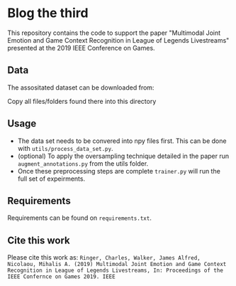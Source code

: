 # Blog the third
This repository contains the code to support the paper "Multimodal Joint Emotion and Game Context Recognition in League of Legends Livestreams" presented at the 2019 IEEE Conference on Games. 

## Data
The assositated dataset can be downloaded from: 

Copy all files/folders found there into this directory

## Usage
- The data set needs to be convered into npy files first. This can be done with `utils/process_data_set.py`. 
- (optional) To apply the oversampling technique detailed in the paper run `augment_annotations.py` from the utils folder.
- Once these preprocessing steps are complete `trainer.py` will run the full set of expeirments. 

## Requirements
Requirements can be found on `requirements.txt`.

## Cite this work
Please cite this work as:
`Ringer, Charles, Walker, James Alfred, Nicolaou, Mihalis A. (2019) Multimodal Joint Emotion and Game Context Recognition in League of Legends Livestreams, In: Proceedings of the IEEE Confernce on Games 2019. IEEE`